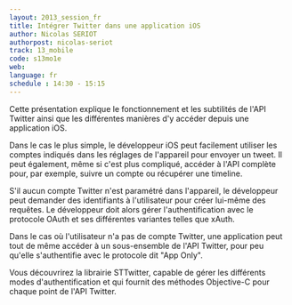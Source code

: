 ```yaml
---
layout: 2013_session_fr
title: Intégrer Twitter dans une application iOS
author: Nicolas SERIOT
authorpost: nicolas-seriot
track: 13_mobile
code: s13mo1e
web: 
language: fr
schedule : 14:30 - 15:15
---
```


Cette présentation explique le fonctionnement et les subtilités de l'API Twitter ainsi que les différentes manières d'y accéder depuis une application iOS.

Dans le cas le plus simple, le développeur iOS peut facilement utiliser les comptes indiqués dans les réglages de l'appareil pour envoyer un tweet. Il peut également, même si c'est plus compliqué, accéder à l'API complète pour, par exemple, suivre un compte ou récupérer une timeline.

S'il aucun compte Twitter n'est paramétré dans l'appareil, le développeur peut demander des identifiants à l'utilisateur pour créer lui-même des requêtes. Le développeur doit alors gérer l'authentification avec le protocole OAuth et ses différentes variantes telles que xAuth.

Dans le cas où l'utilisateur n'a pas de compte Twitter, une application peut tout de même accéder à un sous-ensemble de l'API Twitter, pour peu qu'elle s'authentifie avec le protocole dit "App Only".

Vous découvrirez la librairie STTwitter, capable de gérer les différents modes d'authentification et qui fournit des méthodes Objective-C pour chaque point de l'API Twitter.
